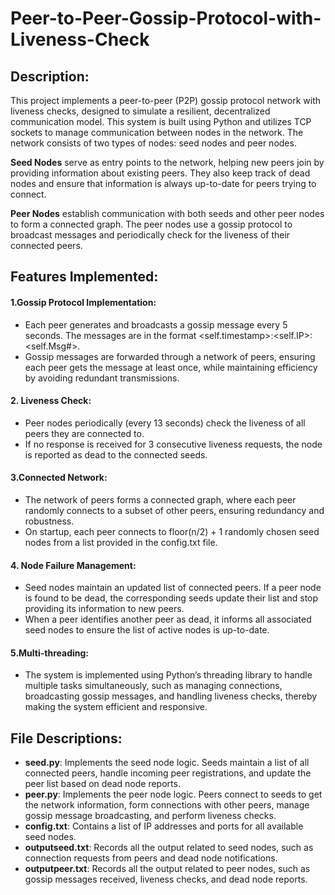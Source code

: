 # Peer-to-Peer-Gossip-Protocol-with-Liveness-Check

## Description:
This project implements a peer-to-peer (P2P) gossip protocol network with liveness checks, designed to simulate a resilient, decentralized communication model. This system is built using Python and utilizes TCP sockets to manage communication between nodes in the network. The network consists of two types of nodes: seed nodes and peer nodes.

**Seed Nodes** serve as entry points to the network, helping new peers join by providing information about existing peers. They also keep track of dead nodes and ensure that information is always up-to-date for peers trying to connect.

**Peer Nodes** establish communication with both seeds and other peer nodes to form a connected graph. The peer nodes use a gossip protocol to broadcast messages and periodically check for the liveness of their connected peers.

## Features Implemented:
####  1.Gossip Protocol Implementation:

* Each peer generates and broadcasts a gossip message every 5 seconds. The messages are in the format <self.timestamp>:<self.IP>:<self.Msg#>.
* Gossip messages are forwarded through a network of peers, ensuring each peer gets the message at least once, while maintaining efficiency by avoiding redundant transmissions.
#### 2. Liveness Check:

* Peer nodes periodically (every 13 seconds) check the liveness of all peers they are connected to.
* If no response is received for 3 consecutive liveness requests, the node is reported as dead to the connected seeds.
#### 3.Connected Network:

* The network of peers forms a connected graph, where each peer randomly connects to a subset of other peers, ensuring redundancy and robustness.
* On startup, each peer connects to floor(n/2) + 1 randomly chosen seed nodes from a list provided in the config.txt file.
#### 4. Node Failure Management:

* Seed nodes maintain an updated list of connected peers. If a peer node is found to be dead, the corresponding seeds update their list and stop providing its information to new peers.
* When a peer identifies another peer as dead, it informs all associated seed nodes to ensure the list of active nodes is up-to-date.
#### 5.Multi-threading:

* The system is implemented using Python’s threading library to handle multiple tasks simultaneously, such as managing connections, broadcasting gossip messages, and handling liveness checks, thereby making the system efficient and responsive.
## File Descriptions:
* **seed.py**: Implements the seed node logic. Seeds maintain a list of all connected peers, handle incoming peer registrations, and update the peer list based on dead node reports.
* **peer.py**: Implements the peer node logic. Peers connect to seeds to get the network information, form connections with other peers, manage gossip message broadcasting, and perform liveness checks.
* **config.txt**: Contains a list of IP addresses and ports for all available seed nodes.
* **outputseed.txt**: Records all the output related to seed nodes, such as connection requests from peers and dead node notifications.
* **outputpeer.txt**: Records all the output related to peer nodes, such as gossip messages received, liveness checks, and dead node reports.

